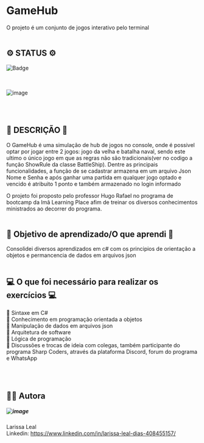 # GameHub
O projeto é um conjunto de jogos interativo pelo terminal 
<br><br>

## ⚙️ STATUS ⚙️
![Badge](https://img.shields.io/badge/status-%20finished-brightgreen)

<br><br>
![image](https://user-images.githubusercontent.com/108475403/215638179-351b51f7-726d-4059-8f21-c46d2c4909b3.png)

<br><br>
## 📝 DESCRIÇÃO 📝
O GameHub é uma simulação de hub de jogos no console, onde é possivel optar por jogar entre 2 jogos: jogo da velha e batalha naval, 
sendo este ultimo o único jogo em que as regras não são tradicionais(ver no codigo a função ShowRule da classe BattleShip). Dentre as principais 
funcionalidades, a função de se cadastrar armazena em um arquivo Json Nome e Senha e após ganhar uma partida em qualquer jogo optado e vencido é 
atribuito 1 ponto e também armazenado no login informado

O projeto foi proposto pelo professor Hugo Rafael no programa de bootcamp da Imã Learning Place afim de treinar os diversos conhecimentos ministrados 
ao decorrer do programa.
<br><br>

## 🎯 Objetivo de aprendizado/O que aprendi 🎯
Consolidei diversos aprendizados em c# com os principios de orientação a objetos e permancencia de dados em arquivos json 
<br><br>
## 💻 O que foi necessário para realizar os exercícios 💻
📌 Sintaxe em C#<br>
📌 Conhecimento em programação orientada a objetos<br>
📌 Manipulação de dados em arquivos json<br>
📌 Arquitetura de software<br>
📌 Lógica de programação<br>
📌 Discussões e trocas de ideia com colegas, também participante do programa Sharp Coders, através da plataforma Discord, forum do programa e WhatsApp<br>

<br><br>
## 👩‍💻 Autora
##### ![image](https://user-images.githubusercontent.com/108475403/207887950-ba78da66-243e-494a-bd19-68c6bd776e2f.png)


Larissa Leal 
<br>
Linkedin: https://www.linkedin.com/in/larissa-leal-dias-408455157/
